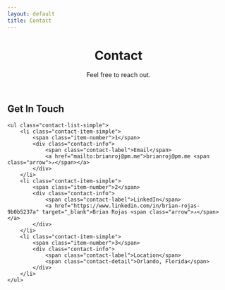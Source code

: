 ```yaml
---
layout: default
title: Contact
---
```


<header class="page-header">
    <h1>Contact</h1>
    <p class="intro">Feel free to reach out.</p>
</header>

<section class="contact-section-simple">
    <h2>Get In Touch</h2>
    
    <ul class="contact-list-simple">
        <li class="contact-item-simple">
            <span class="item-number">1</span>
            <div class="contact-info">
                <span class="contact-label">Email</span>
                <a href="mailto:brianroj@pm.me">brianroj@pm.me <span class="arrow">↗</span></a>
            </div>
        </li>
        <li class="contact-item-simple">
            <span class="item-number">2</span>
            <div class="contact-info">
                <span class="contact-label">LinkedIn</span>
                <a href="https://www.linkedin.com/in/brian-rojas-9b0b5237a" target="_blank">Brian Rojas <span class="arrow">↗</span></a>
            </div>
        </li>
        <li class="contact-item-simple">
            <span class="item-number">3</span>
            <div class="contact-info">
                <span class="contact-label">Location</span>
                <span class="contact-detail">Orlando, Florida</span>
            </div>
        </li>
    </ul>
</section>
